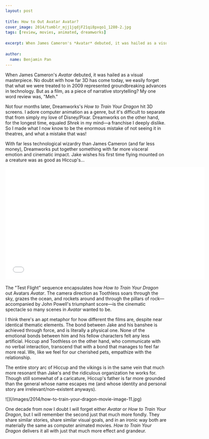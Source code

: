 ```yaml
---
layout: post

title: How to Out Avatar Avatar?
cover_image: 2014/tumblr_mjj1jqdjF21qi8pxqo1_1280-2.jpg
tags: [review, movies, animated, dreamworks]

excerpt: When James Cameron's *Avatar* debuted, it was hailed as a visual masterpiece. But as a film, as a piece of narrative storytelling? My one word review was, "Meh." Not four months later, Dreamworks's *How to Train Your Dragon* hit 3D screens...

author:
  name: Benjamin Pan
---
```


When James Cameron's *Avatar* debuted, it was hailed as a visual masterpiece. No doubt with how far 3D has come today, we easily forget that what we were treated to in 2009 represented groundbreaking advances in technology. But as a film, as a piece of narrative storytelling? My one word review was, "Meh."

Not four months later, Dreamworks's *How to Train Your Dragon* hit 3D screens. I adore computer animation as a genre, but it's difficult to separate that from simply my love of Disney/Pixar. Dreamworks on the other hand, for the longest time, equaled *Shrek* in my mind—a franchise I deeply dislike. So I made what I now know to be the enormous mistake of not seeing it in theatres, and what a mistake that was!

With far less technological wizardry than James Cameron (and far less money), Dreamworks put together something with far more visceral emotion and cinematic impact. Jake wishes his first time flying mounted on a creature was as good as Hiccup's...

<p><iframe width="624" height="351" src="//www.youtube.com/embed/LECmyZB-cgM" frameborder="0" allowfullscreen></iframe></p>

The "Test Flight" sequence encapsulates how *How to Train Your Dragon* out Avatars *Avatar*. The camera direction as Toothless soars through the sky, grazes the ocean, and rockets around and through the pillars of rock—accompanied by John Powell's triumphant score—is the cinematic spectacle so many scenes in *Avatar* wanted to be.

I think there's an apt metaphor for how different the films are, despite near identical thematic elements. The bond between Jake and his banshee is achieved through force, and is literally a physical one. None of the emotional bonds between him and his fellow characters felt any less artificial. Hiccup and Toothless on the other hand, who communicate with no verbal interaction, transcend that with a bond that manages to feel far more real. We, like we feel for our cherished pets, empathize with the relationship.

The entire story arc of Hiccup and the vikings is in the same vein that much more resonant than Jake's and the ridiculous organization he works for. Though still somewhat of a caricature, Hiccup's father is far more grounded than the general whose name escapes me (and whose identity and personal story are irrelevant/non–existent anyways).

<div class="full">
![](/images/2014/how-to-train-your-dragon-movie-image-11.jpg)
</div>

One decade from now I doubt I will forget either *Avatar* or *How to Train Your Dragon*, but I will remember the second just that much more fondly. They share similar stories, share similar visual goals, and in an ironic way both are materially the same as computer animated movies. *How to Train Your Dragon* delivers it all with just that much more effect and grandeur.